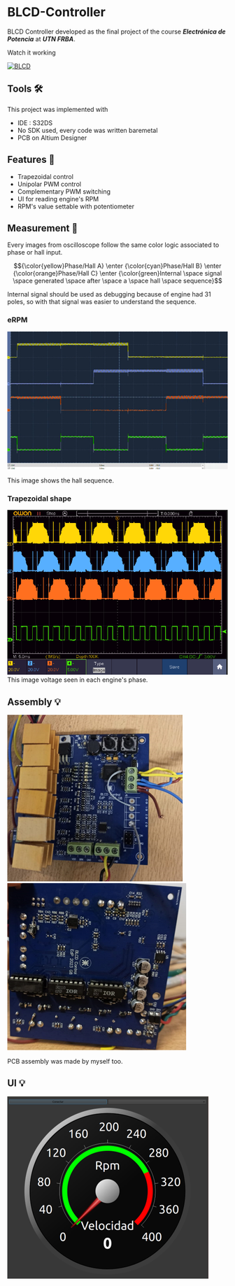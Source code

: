 # BLCD-Controller
BLCD Controller developed as the final project of the course **_Electrónica de Potencia_** at **_UTN FRBA_**.
<p>
</p>
Watch it working 

[![BLCD](https://img.youtube.com/vi/RzlKXHOah-g/0.jpg)](https://www.youtube.com/watch?v=RzlKXHOah-g)


## Tools 🛠️
This project was implemented with
- IDE : S32DS
- No SDK used, every code was written baremetal
- PCB on Altium Designer

## Features 🚀
- Trapezoidal control
- Unipolar PWM control
- Complementary PWM switching
- UI for reading engine's RPM
- RPM's value settable with potentiometer 

## Measurement 📐

Every images from oscilloscope follow the same color logic associated to phase or hall input.
<p>
</p>

$${\color{yellow}Phase/Hall A} \enter
{\color{cyan}Phase/Hall B} \enter
{\color{orange}Phase/Hall C} \enter
{\color{green}Internal \space signal \space generated \space after \space a \space hall \space sequence}$$


Internal signal should be used as debugging because of engine had 31 poles, so with that signal was easier to understand the sequence.

### eRPM
![eRPM](https://github.com/TobiasBp99/BLCD-Controller/blob/master/images/eRpm.png)
<p>
</p>
This image shows the hall sequence.

### Trapezoidal shape
![shape](https://github.com/TobiasBp99/BLCD-Controller/blob/master/images/trapezoidal.png)
This image voltage seen in each engine's phase.

## Assembly 💡
![top](https://github.com/TobiasBp99/BLCD-Controller/blob/master/images/topLayer.png)
![bottom](https://github.com/TobiasBp99/BLCD-Controller/blob/master/images/bottomLayer.png)

PCB assembly was made by myself too.

## UI 💡
![ui](https://github.com/TobiasBp99/BLCD-Controller/blob/master/images/ui.png)